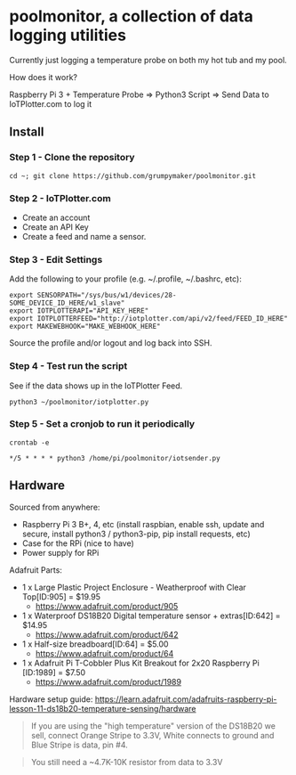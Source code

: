 # poolmonitor, a collection of data logging utilities

Currently just logging a temperature probe on both my hot tub and my pool.

How does it work?

Raspberry Pi 3 + Temperature Probe => Python3 Script => Send Data to IoTPlotter.com to log it

## Install

### Step 1 - Clone the repository
```
cd ~; git clone https://github.com/grumpymaker/poolmonitor.git
```

### Step 2 - IoTPlotter.com

* Create an account
* Create an API Key
* Create a feed and name a sensor.

### Step 3 - Edit Settings

Add the following to your profile (e.g. ~/.profile, ~/.bashrc, etc):
```
export SENSORPATH="/sys/bus/w1/devices/28-SOME_DEVICE_ID_HERE/w1_slave"
export IOTPLOTTERAPI="API_KEY_HERE"
export IOTPLOTTERFEED="http://iotplotter.com/api/v2/feed/FEED_ID_HERE"
export MAKEWEBHOOK="MAKE_WEBHOOK_HERE"
```

Source the profile and/or logout and log back into SSH.

### Step 4 - Test run the script

See if the data shows up in the IoTPlotter Feed.
```
python3 ~/poolmonitor/iotplotter.py
```

### Step 5 - Set a cronjob to run it periodically

```
crontab -e

*/5 * * * * python3 /home/pi/poolmonitor/iotsender.py
```

## Hardware

Sourced from anywhere:
* Raspberry Pi 3 B+, 4, etc (install raspbian, enable ssh, update and secure, install python3 / python3-pip, pip install requests, etc)
* Case for the RPi (nice to have)
* Power supply for RPi

Adafruit Parts:
* 1 x Large Plastic Project Enclosure - Weatherproof with Clear Top[ID:905] = $19.95
  * https://www.adafruit.com/product/905
* 1 x Waterproof DS18B20 Digital temperature sensor + extras[ID:642] = $14.95
  * https://www.adafruit.com/product/642
* 1 x Half-size breadboard[ID:64] = $5.00
  * https://www.adafruit.com/product/64
* 1 x Adafruit Pi T-Cobbler Plus Kit Breakout for 2x20 Raspberry Pi [ID:1989] = $7.50
  * https://www.adafruit.com/product/1989

Hardware setup guide: https://learn.adafruit.com/adafruits-raspberry-pi-lesson-11-ds18b20-temperature-sensing/hardware
> If you are using the "high temperature" version of the DS18B20 we sell, connect Orange Stripe to 3.3V, White connects to ground and Blue Stripe is data, pin #4.

> You still need a ~4.7K-10K resistor from data to 3.3V
  
